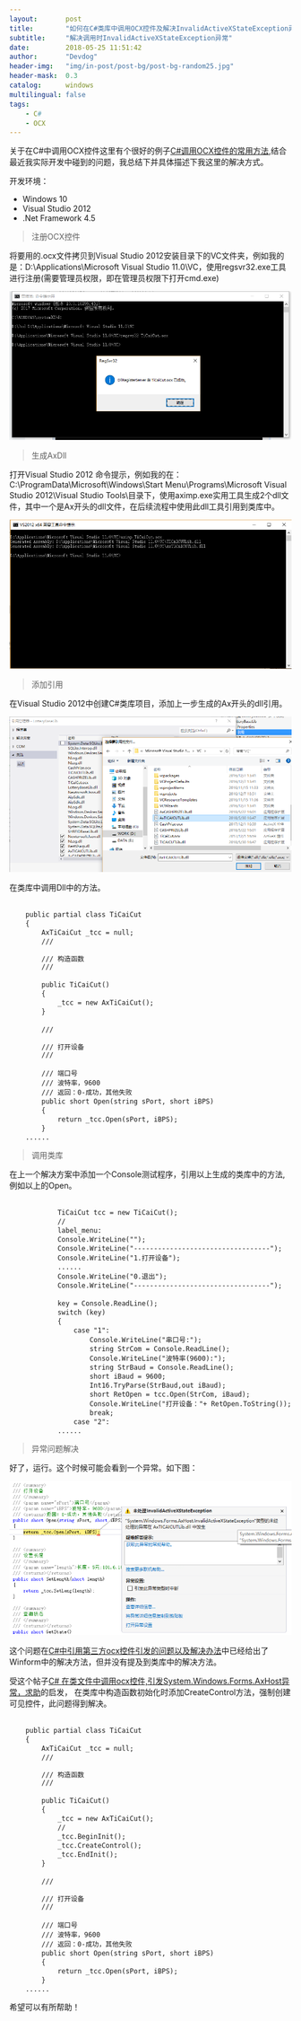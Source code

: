 ```yaml
---
layout:       post
title:        "如何在C#类库中调用OCX控件及解决InvalidActiveXStateException异常"
subtitle:     "解决调用时InvalidActiveXStateException异常"
date:         2018-05-25 11:51:42
author:       "Devdog"
header-img:   "img/in-post/post-bg/post-bg-random25.jpg"
header-mask:  0.3
catalog:      windows
multilingual: false
tags:
    - C#
    - OCX
---
```



关于在C#中调用OCX控件这里有个很好的例子[C#调用OCX控件的常用方法](http://developer.huawei.com/ict/forum/thread-21687.html),结合最近我实际开发中碰到的问题，我总结下并具体描述下我这里的解决方式。

开发环境：
- Windows 10
- Visual Studio 2012
- .Net Framework 4.5

>注册OCX控件

将要用的.ocx文件拷贝到Visual Studio 2012安装目录下的VC文件夹，例如我的是：D:\Applications\Microsoft Visual Studio 11.0\VC，使用regsvr32.exe工具进行注册(需要管理员权限，即在管理员权限下打开cmd.exe)

![RegisterOCX](/img/in-post/20180525/registerocx.png)


>生成AxDll

打开Visual Studio 2012 命令提示，例如我的在：C:\ProgramData\Microsoft\Windows\Start Menu\Programs\Microsoft Visual Studio 2012\Visual Studio Tools\目录下，使用aximp.exe实用工具生成2个dll文件，其中一个是Ax开头的dll文件，在后续流程中使用此dll工具引用到类库中。

![AxImp](/img/in-post/20180525/aximp.png)

>添加引用

在Visual Studio 2012中创建C#类库项目，添加上一步生成的Ax开头的dll引用。

![AddAxDll](/img/in-post/20180525/addaxdll.png)

在类库中调用Dll中的方法。
<pre><code>
    public partial class TiCaiCut
    {
        AxTiCaiCut _tcc = null;
        /// <summary>
        /// 构造函数
        /// </summary>
        public TiCaiCut()
        {
            _tcc = new AxTiCaiCut();         
        }

        /// <summary>
        /// 打开设备
        /// </summary>
        /// <param name="sPort">端口号</param>
        /// <param name="iBPS">波特率，9600</param>
        /// <returns>返回：0-成功，其他失败</returns>
        public short Open(string sPort, short iBPS)
        {
            return _tcc.Open(sPort, iBPS);
        }
	......
</code></pre>

>调用类库

在上一个解决方案中添加一个Console测试程序，引用以上生成的类库中的方法,例如以上的Open。

<pre><code>
            TiCaiCut tcc = new TiCaiCut();
            //
            label_menu:
            Console.WriteLine("");
            Console.WriteLine("----------------------------------");
            Console.WriteLine("1.打开设备");
            ......
            Console.WriteLine("0.退出");
            Console.WriteLine("----------------------------------");

            key = Console.ReadLine();
            switch (key)
            {
                case "1":
                    Console.WriteLine("串口号:");
                    string StrCom = Console.ReadLine();
                    Console.WriteLine("波特率(9600):");
                    string StrBaud = Console.ReadLine();
                    short iBaud = 9600;
                    Int16.TryParse(StrBaud,out iBaud);
                    short RetOpen = tcc.Open(StrCom, iBaud);
                    Console.WriteLine("打开设备："+ RetOpen.ToString());
                    break;
                case "2":
			......
</code></pre>

>异常问题解决

好了，运行。这个时候可能会看到一个异常。如下图：

![InvalidActiveXException](/img/in-post/20180525/invalidativexexception.png)

这个问题在[C#中引用第三方ocx控件引发的问题以及解决办法](https://blog.csdn.net/minjunyu/article/details/5627908)中已经给出了Winform中的解决方法，但并没有提及到类库中的解决方法。

受这个帖子[C# 在类文件中调用ocx控件,引发System.Windows.Forms.AxHost异常，求助](https://bbs.csdn.net/topics/370061237)的启发， 在类库中构造函数初始化时添加CreateControl方法，强制创建可见控件，此问题得到解决。

<pre><code>
    public partial class TiCaiCut
    {
        AxTiCaiCut _tcc = null;
        /// <summary>
        /// 构造函数
        /// </summary>
        public TiCaiCut()
        {
            _tcc = new AxTiCaiCut();
            //
            _tcc.BeginInit();
            _tcc.CreateControl();
            _tcc.EndInit();
        }

        /// <summary>
        /// 打开设备
        /// </summary>
        /// <param name="sPort">端口号</param>
        /// <param name="iBPS">波特率，9600</param>
        /// <returns>返回：0-成功，其他失败</returns>
        public short Open(string sPort, short iBPS)
        {
            return _tcc.Open(sPort, iBPS);
        }
	......
</code></pre>

希望可以有所帮助！